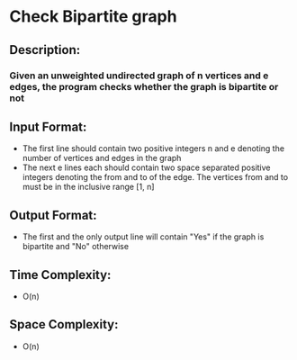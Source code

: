# Check Bipartite graph
## Description:
### Given an unweighted undirected graph of n vertices and e edges, the program checks whether the graph is bipartite or not
## Input Format:
* The first line should contain two positive integers n and e denoting the number of vertices and edges in the graph
* The next e lines each should contain two space separated positive integers denoting the from and to of the edge. The vertices from and to must be in the inclusive range [1, n]
## Output Format:
* The first and the only output line will contain "Yes" if the graph is bipartite and "No" otherwise
## Time Complexity: 
* O(n)
## Space Complexity: 
* O(n)
